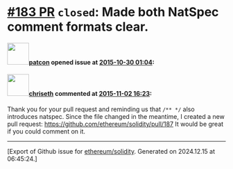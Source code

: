 # [\#183 PR](https://github.com/ethereum/solidity/pull/183) `closed`: Made both NatSpec comment formats clear.

#### <img src="https://avatars.githubusercontent.com/u/305339?u=d2d7c817e2e9056d23d8a67246ba287dbd65ab35&v=4" width="50">[patcon](https://github.com/patcon) opened issue at [2015-10-30 01:04](https://github.com/ethereum/solidity/pull/183):



#### <img src="https://avatars.githubusercontent.com/u/9073706?v=4" width="50">[chriseth](https://github.com/chriseth) commented at [2015-11-02 16:23](https://github.com/ethereum/solidity/pull/183#issuecomment-153072426):

Thank you for your pull request and reminding us that `/** */` also introduces natspec.
Since the file changed in the meantime, I created a new pull request: https://github.com/ethereum/solidity/pull/187
It would be great if you could comment on it.


-------------------------------------------------------------------------------



[Export of Github issue for [ethereum/solidity](https://github.com/ethereum/solidity). Generated on 2024.12.15 at 06:45:24.]
